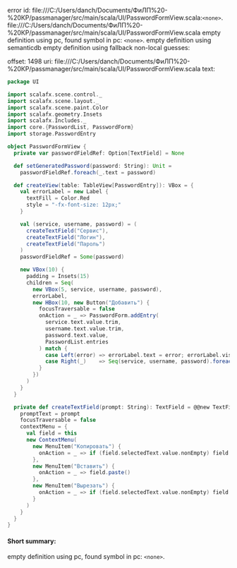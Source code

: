error id: file:///C:/Users/danch/Documents/ФиЛП%20-%20КР/passmanager/src/main/scala/UI/PasswordFormView.scala:`<none>`.
file:///C:/Users/danch/Documents/ФиЛП%20-%20КР/passmanager/src/main/scala/UI/PasswordFormView.scala
empty definition using pc, found symbol in pc: `<none>`.
empty definition using semanticdb
empty definition using fallback
non-local guesses:

offset: 1498
uri: file:///C:/Users/danch/Documents/ФиЛП%20-%20КР/passmanager/src/main/scala/UI/PasswordFormView.scala
text:
```scala
package UI

import scalafx.scene.control._
import scalafx.scene.layout._
import scalafx.scene.paint.Color
import scalafx.geometry.Insets
import scalafx.Includes._
import core.{PasswordList, PasswordForm}
import storage.PasswordEntry

object PasswordFormView {
  private var passwordFieldRef: Option[TextField] = None

  def setGeneratedPassword(password: String): Unit = 
    passwordFieldRef.foreach(_.text = password)

  def createView(table: TableView[PasswordEntry]): VBox = {
    val errorLabel = new Label {
      textFill = Color.Red
      style = "-fx-font-size: 12px;"
    }

    val (service, username, password) = (
      createTextField("Сервис"), 
      createTextField("Логин"), 
      createTextField("Пароль")
    )
    passwordFieldRef = Some(password)

    new VBox(10) {
      padding = Insets(15)
      children = Seq(
        new VBox(5, service, username, password),
        errorLabel,
        new HBox(10, new Button("Добавить") {
          focusTraversable = false
          onAction = _ => PasswordForm.addEntry(
            service.text.value.trim,
            username.text.value.trim,
            password.text.value,
            PasswordList.entries
          ) match {
            case Left(error) => errorLabel.text = error; errorLabel.visible = true
            case Right(_)    => Seq(service, username, password).foreach(_.text = ""); errorLabel.visible = false
          }
        })
      )
    }
  }

  private def createTextField(prompt: String): TextField = @@new TextField {
    promptText = prompt
    focusTraversable = false
    contextMenu = {
      val field = this
      new ContextMenu(
        new MenuItem("Копировать") {
          onAction = _ => if (field.selectedText.value.nonEmpty) field.copy()
        },
        new MenuItem("Вставить") {
          onAction = _ => field.paste()
        },
        new MenuItem("Вырезать") {
          onAction = _ => if (field.selectedText.value.nonEmpty) field.cut()
        }
      )
    }
  }
}


```


#### Short summary: 

empty definition using pc, found symbol in pc: `<none>`.